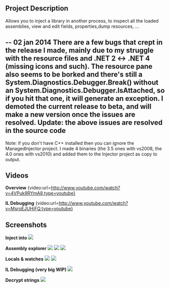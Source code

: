 ## Project Description
Allows you to inject a library in another process, to inspect all the loaded assemblies, view and edit fields, properties,dump resources, ...

--
**02 jan 2014**
There are a few bugs that crept in the release I made, mainly due to my struggle with the resource files and .NET 2 <-> .NET 4 (missing icons and such). The resource pane also seems to be borked and there's still a System.Diagnostics.Debugger.Break() without an System.Diagnostics.Debugger.IsAttached, so if you hit that one, it will generate an exception. I demoted the current release to beta, and will make a new version once the issues are resolved.
Update: the above issues are resolved in the source code
--

Note: if you don't have C++ installed then you can ignore the ManagedInjector project. I made 4 binaries (the 3.5 ones with vs2008, the 4.0 ones with vs2010) and added them to the Injector project as copy to output.

## Videos

**Overview**
{video:url=http://www.youtube.com/watch?v=4VPuk9RYmA8,type=youtube}

**IL Debugging**
{video:url=http://www.youtube.com/watch?v=MsroEJUHiFQ,type=youtube}

## Screenshots

**Inject into**
![](Home_http://i.imgur.com/6VVOCrp.png)

**Assembly explorer**
![](Home_http://i.imgur.com/Cj6esLd.png)
![](Home_http://i.imgur.com/6z4Jssuh.png)
![](Home_http://i.imgur.com/y5bOVSIh.png)

**Locals & watches**
![](Home_http://i.imgur.com/d0KpREz.png)
![](Home_http://i.imgur.com/dKsbrwj.png)

**IL Debugging (very big WIP)**
![](Home_http://i.imgur.com/4uNQfR5h.png)

**Decrypt strings**
![](Home_http://i.imgur.com/1qmoWQf.gif)

